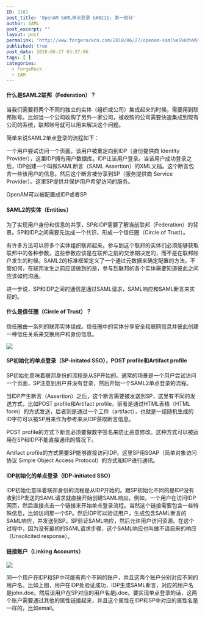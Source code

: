 ```yaml
---
ID: 2181
post_title: 'OpenAM SAML单点登录 &#8211; 第一部分'
author: SAML
post_excerpt: ""
layout: post
permalink: 'http://www.forgerockcn.com/2018/06/27/openam-saml%e5%8d%95%e7%82%b9%e7%99%bb%e5%bd%95-%e7%ac%ac%e4%b8%80%e9%83%a8%e5%88%86/'
published: true
post_date: 2018-06-27 03:37:06
tags: [ ]
categories:
  - ForgeRock
  - IAM
---
```

#### **什么是SAML2联邦（Federation）？**

当我们需要将两个不同的独立的实体（组织或公司）集成起来的时候，需要用到联邦账号。比如当一个公司收购了另外一家公司，被收购的公司需要快速集成到现有公司的系统，联邦账号就可以用来解决这个问题。 

简单来说SAML2单点登录的流程如下： 

一个用户尝试访问一个页面。该用户被重定向到IDP（身份提供商 Identity Provider），这里IDP拥有用户数据库。IDP让该用户登录。当该用户成功登录之后，IDP创建一个叫做SAML断言（SAML Assertion）的XML文档。这个断言包含一些该用户的信息。然后这个断言被分享到SP（服务提供商 Service Provider）。这里SP提供并保护用户希望访问的服务。 

OpenAM可以被配置成IDP或者SP 

#### **SAML2的实体（Entities）**

为了实现用户身份和信息的共享，SP和IDP需要了解当前联邦（Federation）的背景。SP和IDP之间需要先达成一个共识，形成一个信任圈（Circle of Trust）。 

有许多方法可以将多个实体组织联邦起来。参与到这个联邦的实体们必须能够获取联邦中的各种参数。这些参数应该是在联邦之前的交涉期决定的，而不是在联邦账户发生的时候。SAML2的标准框架定义了一个通过元数据来确定配置的方法。不管如何，在联邦发生之前应该做到的是，参与到联邦的各个实体需要知道彼此之间应该如何沟通。 

进一步说，SP和IDP之间的通信是通过SAML请求，SAML响应和SAML断言来实现的。 

#### **什么是信任圈（Circle of Trust）？**

信任圈由一系列的联邦实体组成。信任圈中的实体分享安全和联网信息并彼此创建一种信任关系来交换用户和身份信息。 

<img src="http://www.forgerockcn.com/wp-content/uploads/2018/06/word-image-9.png" class="wp-image-2188" />

#### **SP初始化的单点登录（SP-initated SSO），POST profile和Artifact profile**

SP初始化意味着联邦身份的流程是从SP开始的。通常的场景是一个用户尝试访问一个页面，SP注意到用户并没有登录，然后开始一个SAML2单点登录的流程。 

当IDP产生断言（Assertion）之后，这个断言需要被发送到SP，这里有不同的发送方式，比如POST profile和Artifact profile。前者是通过HTML表格（HTML form）的方式发送，后者则是通过一个工件（artifact），也就是一组随机生成的ID字符可以被SP用来作为参考来从IDP获取断言信息。 

POST profile的方式下断言必须要做数字签名来防止恶意修改。这种方式可以被运用在SP和IDP不能直接通讯的情况下。 

Artifact profile的方式需要SP能够直接访问IDP。这里SP用SOAP（简单对象访问协议 Simple Object Access Protocol）的方式和IDP进行通讯。 

#### **IDP初始化的单点登录（IDP-initiated SSO）**

IDP初始化意味着联邦身份的流程是从IDP开始的。跟SP初始化不同的是IDP没有收到SP发送的SAML请求就直接开始创建SAML响应。例如，一个用户在访问IDP网页，然后直接点击一个链接来开始单点登录流程。当然这个链接需要包含一些特殊信息，比如访问那一个SP。然后IDP可以验证用户，生成包含SAML断言的SAML响应，并发送到SP。SP验证SAML响应，然后允许用户访问资源。在这个过程中，因为没有最初的SAML请求步骤，这个SAML响应也叫做不请自来的响应（Unsolicited response）。 

#### **链接账户（Linking Accounts）**

<img src="http://www.forgerockcn.com/wp-content/uploads/2018/06/word-image-10.png" class="wp-image-2189" />

同一个用户在IDP和SP中可能有两个不同的账户，并且这两个账户分别对应不同的用户名。比如上图，用户在IDP处验证成功，IDP生成SAML断言，对应的用户名是john.doe。然后该用户在SP对应的用户名是j.doe。要实现单点登录的话，这两个账户需要通过其他的属性链接起来，并且这个属性在IDP和SP中对应的属性名是一样的，比如email。